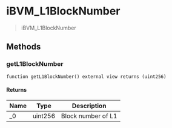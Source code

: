 # iBVM_L1BlockNumber



> iBVM_L1BlockNumber





## Methods

### getL1BlockNumber

```solidity
function getL1BlockNumber() external view returns (uint256)
```






#### Returns

| Name | Type | Description |
|---|---|---|
| _0 | uint256 | Block number of L1




